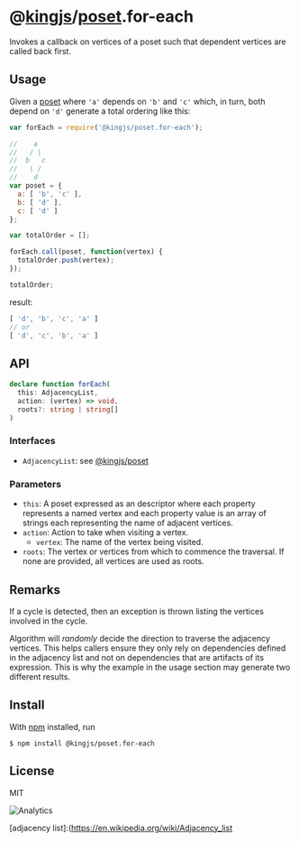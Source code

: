 # @[kingjs](https://www.npmjs.com/package/kingjs)/[poset](https://www.npmjs.com/package/@kingjs/poset).for-each
Invokes a callback on vertices of a poset such that dependent vertices are called back first.
## Usage
Given a [poset](https://en.wikipedia.org/wiki/Partially_ordered_set) where `'a'` depends on `'b'` and `'c'` which, in turn, both depend on `'d'` generate a total ordering like this:
```js
var forEach = require('@kingjs/poset.for-each');

//    a
//   / \
//  b   c
//   \ /
//    d
var poset = {
  a: [ 'b', 'c' ],
  b: [ 'd' ],
  c: [ 'd' ]
};

var totalOrder = [];

forEach.call(poset, function(vertex) {
  totalOrder.push(vertex);
});

totalOrder;
```
result:
```js
[ 'd', 'b', 'c', 'a' ] 
// or
[ 'd', 'c', 'b', 'a' ]
```
## API
```ts
declare function forEach(
  this: AdjacencyList,
  action: (vertex) => void,
  roots?: string | string[]
)
```
### Interfaces
- `AdjacencyList`: see [@kingjs/poset][poset]
### Parameters
- `this`: A poset expressed as an descriptor where each property represents a named vertex and each property value is an array of strings each representing the name of adjacent vertices. 
- `action`: Action to take when visiting a vertex.
  - `vertex`: The name of the vertex being visited.
- `roots`: The vertex or vertices from which to commence the traversal. If none are provided, all vertices are used as roots. 
## Remarks
If a cycle is detected, then an exception is thrown listing the vertices involved in the cycle.

Algorithm will _randomly_ decide the direction to traverse the adjacency vertices. This helps callers ensure they only rely on dependencies defined in the adjacency list and not on dependencies  that are artifacts of its expression. This is why the example in the usage section may generate two different results.  
## Install
With [npm](https://npmjs.org/) installed, run
```
$ npm install @kingjs/poset.for-each
```
## License
MIT

![Analytics](https://analytics.kingjs.net/poset/for-each)

  [poset]: https://www.npmjs.com/package/@kingjs/poset
  [adjacency list]:(https://en.wikipedia.org/wiki/Adjacency_list